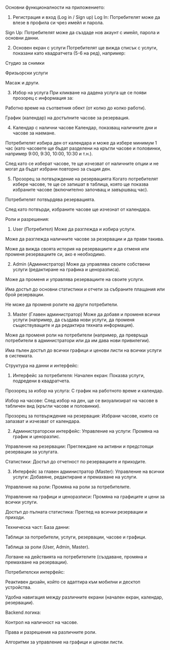 Основни функционалности на приложението:
1. Регистрация и вход (Log in / Sign up)
Log In: Потребителят може да влезе в профила си чрез имейл и парола.

Sign Up: Потребителят може да създаде нов акаунт с имейл, парола и основни данни.

2. Основен екран с услуги
Потребителят ще вижда списък с услуги, показани като квадратчета (5-6 на ред), например:

Студио за снимки

Фризьорски услуги

Масаж и други.

3. Избор на услуга
При кликване на дадена услуга ще се появи прозорец с информация за:

Работно време на съответния обект (от колко до колко работи).

График (календар) на достъпните часове за резервация.

4. Календар с налични часове
Календар, показващ наличните дни и часове за наемане.

Потребителят избира ден от календара и може да избере минимум 1 час (като часовете ще бъдат разделени на кръгли часове и половинки, например 9:00, 9:30, 10:00, 10:30 и т.н.).

След като се изберат часове, те ще изчезват от наличните опции и не могат да бъдат избрани повторно за същия ден.

5. Прозорец за потвърждение на резервацията
Когато потребителят избере часове, те ще се запишат в таблица, която ще показва избраните часове (включително започващ и завършващ час).

Потребителят потвърдява резервацията.

След като потвърди, избраните часове ще изчезнат от календара.

Роли и разрешения:
1. User (Потребител)
Може да разглежда и избира услуги.

Може да разглежда наличните часове за резервации и да прави такива.

Може да вижда своята история на резервациите и да отменя или променя резервациите си, ако е необходимо.

2. Admin (Администратор)
Може да управлява своите собствени услуги (редактиране на графика и ценоразписа).

Може да променя и управлява резервациите на своите услуги.

Има достъп до основни статистики и отчети за събраните плащания или брой резервации.

Не може да променя ролите на други потребители.

3. Master (Главен администратор)
Може да добавя и променя всички услуги (например, да създава нови услуги, да променя съществуващите и да редактира тяхната информация).

Може да променя роли на потребители (например, да превръща потребители в администратори или да им дава нови привилегии).

Има пълен достъп до всички графици и ценови листи на всички услуги в системата.

Структура на данни и интерфейс:
1. Интерфейс за потребителя:
Начален екран: Показва услуги, подредени в квадратчета.

Прозорец за избор на услуга: С график на работното време и календар.

Избор на часове: След избор на ден, ще се визуализират на часове в табличен вид (кръгли часове и половинки).

Прозорец за потвърждение на резервация: Избрани часове, които се запазват и изчезват от календара.

2. Администраторски интерфейс:
Управление на услуги: Промяна на график и ценоразпис.

Управление на резервации: Преглеждане на активни и предстоящи резервации за услугата.

Статистики: Достъп до отчетност по резервациите и приходите.

3. Интерфейс за главен администратор (Master):
Управление на всички услуги: Добавяне, редактиране и премахване на услуги.

Управление на роли: Промяна на роли за потребителите.

Управление на графици и ценоразписи: Промяна на графиците и цени за всички услуги.

Достъп до пълната статистика: Преглед на всички резервации и приходи.

Техническа част:
База данни:

Таблици за потребители, услуги, резервации, часове и графици.

Таблица за роли (User, Admin, Master).

Логване на действията на потребителите (създаване, промяна и премахване на резервации).

Потребителски интерфейс:

Реактивен дизайн, който се адаптира към мобилни и десктоп устройства.

Удобна навигация между различните екрани (начален екран, календар, резервации).

Backend логика:

Контрол на наличност на часове.

Права и разрешения на различните роли.

Алгоритми за управление на графици и ценови листи.
